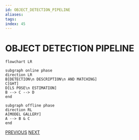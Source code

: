 ```yaml
---
id: OBJECT_DETECTION_PIPELINE
aliases: 
tags: 
index: 45
---
```


# OBJECT DETECTION PIPELINE

```mermaid
flowchart LR

subgraph online phase
direction LR
B[DETECTION\n DESCRIPTION\n AND MATCHING]
C[GHT]
D[LS POSE\n ESTIMATION]
B --> C --> D
end

subgraph offline phase
direction RL
A[MODEL GALLERY]
A --> B & C
end
```

[PREVIOUS](pages/object_detection/GENERALIZED_HUGH_TRANSFORM.md) [NEXT](computer_vision/pages/machine_learning_cv/MACHINE_LEARNING_IN_COMPUTER_VISION.md)
